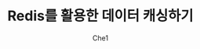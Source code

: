 ---
layout: post
title: 'Redis를 활용한 데이터 캐싱하기'
excerpt: 'Django 어플리케이션에 Redis 데이터베이스를 연동시켜 데이터를 캐싱하는 방법을 알아본다.'
category: Django
author: Che1
tags:
  - Database
  - Redis
  - Cache
---